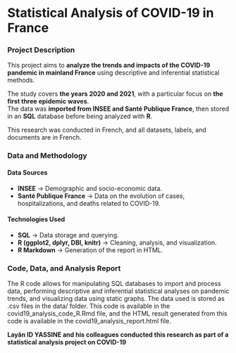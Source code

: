 # Statistical Analysis of COVID-19 in France

### Project Description
This project aims to **analyze the trends and impacts of the COVID-19 pandemic in mainland France** using descriptive and inferential statistical methods.

The study covers **the years 2020 and 2021**, with a particular focus on **the first three epidemic waves**.  
The data was **imported from INSEE and Santé Publique France**, then stored in an **SQL** database before being analyzed with **R**.

This research was conducted in French, and all datasets, labels, and documents are in French.

### Data and Methodology

#### Data Sources
- **INSEE** → Demographic and socio-economic data.  
- **Santé Publique France** → Data on the evolution of cases, hospitalizations, and deaths related to COVID-19.  

#### Technologies Used
- **SQL** → Data storage and querying.  
- **R (ggplot2, dplyr, DBI, knitr)** → Cleaning, analysis, and visualization.  
- **R Markdown** → Generation of the report in HTML.


### Code, Data, and Analysis Report
The R code allows for manipulating SQL databases to import and process data, performing descriptive and inferential statistical analyses on pandemic trends, and visualizing data using static graphs. The data used is stored as .csv files in the data/ folder. This code is available in the covid19_analysis_code_R.Rmd file, and the HTML result generated from this code is available in the covid19_analysis_report.html file.



**Layân ID YASSINE and his colleagues conducted this research as part of a statistical analysis project on COVID-19**
